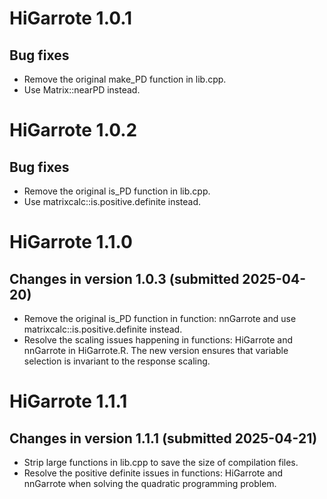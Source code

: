 # HiGarrote 1.0.1

## Bug fixes

* Remove the original make_PD function in lib.cpp.
* Use Matrix::nearPD instead.

# HiGarrote 1.0.2

## Bug fixes

* Remove the original is_PD function in lib.cpp.
* Use matrixcalc::is.positive.definite instead.

# HiGarrote 1.1.0

## Changes in version 1.0.3 (submitted 2025-04-20)

* Remove the original is_PD function in function: nnGarrote and use matrixcalc::is.positive.definite instead.
* Resolve the scaling issues happening in functions: HiGarrote and nnGarrote in HiGarrote.R. The new version ensures that variable selection is invariant to the response scaling.

# HiGarrote 1.1.1

## Changes in version 1.1.1 (submitted 2025-04-21)

* Strip large functions in lib.cpp to save the size of compilation files.
* Resolve the positive definite issues in functions: HiGarrote and nnGarrote when solving the quadratic programming problem.
